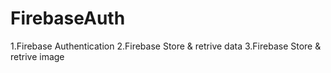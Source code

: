 # FirebaseAuth

1.Firebase Authentication
2.Firebase Store & retrive data
3.Firebase Store & retrive image
